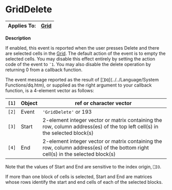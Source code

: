 




<h1 class="heading"><span class="name">GridDelete</span></h1>

| Applies To: | [Grid](./grid.md) |
| --- | ---  |


**Description**


If enabled, this event is reported when the user presses Delete and there are selected cells in the [Grid](./grid.md). The default action of the event is to empty the selected cells. You may disable this effect entirely by setting the action code of the event to `¯1`. You may also disable the delete operation by returning 0 from a callback function.


The event message reported as the result of [`⎕DQ`](../../Language/System Functions/dq.htm), or supplied as the right argument to your callback function, is a 4-element vector as follows:


| `[1]` | Object | ref or character vector |
| --- | --- | ---  |
| `[2]` | Event | `'GridDelete'` or 193 |
| `[3]` | Start | 2-element integer vector or matrix containing the row, column address(es) of the top left cell(s) in the selected block(s) |
| `[4]` | End | 2-element integer vector or matrix containing the row, column address(es) of the bottom right cell(s) in the selected block(s) |


Note that the values of Start and End are sensitive to the index origin, `⎕IO`.


If more than one block of cells is selected, Start and End are matrices whose rows identify the start and end cells of each of the selected blocks.



